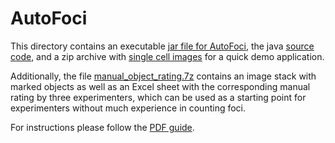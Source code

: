 # AutoFoci

This directory contains an executable [jar file for AutoFoci](AutoFoci.jar?raw=true), the java [source code](src), and a zip archive with [single cell images](Test_Images_AutoFoci.7z?raw=true) for a quick demo application. 

Additionally, the file [manual_object_rating.7z](manual_object_rating.7z?raw=true) contains an image stack with marked objects as well as an Excel sheet with the corresponding manual rating by three experimenters, which can be used as a starting point for experimenters without much experience in counting foci.

For instructions please follow the [PDF guide](Guidance_to_count_foci_using_AutoFoci.pdf). 
